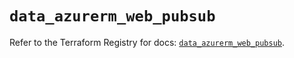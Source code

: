 # `data_azurerm_web_pubsub`

Refer to the Terraform Registry for docs: [`data_azurerm_web_pubsub`](https://registry.terraform.io/providers/hashicorp/azurerm/4.8.0/docs/data-sources/web_pubsub).
